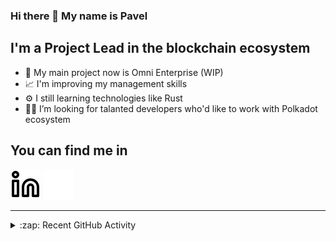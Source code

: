 ### Hi there 👋 My name is Pavel

## I'm a Project Lead in the blockchain ecosystem 

- 🚀 My main project now is Omni Enterprise (WIP)
- 📈 I'm improving my management skills
- ⚙️ I still learning technologies like Rust
- 🧑‍💻 I’m looking for talanted developers who'd like to work with Polkadot ecosystem

## You can find me in
[![website](./img/linkedin-light.svg)](https://www.linkedin.com/in/golovkinpl/)
[![website](./img/linkedin-dark.svg)](https://www.linkedin.com/in/golovkinpl/)

---

<details>
  <summary>:zap: Recent GitHub Activity</summary>
  
<!--START_SECTION:activity-->
1. 🗣 Commented on [#1157](https://github.com/novasamatech/nova-spektr/pull/1157#issuecomment-1770321258) in [novasamatech/nova-spektr](https://github.com/novasamatech/nova-spektr)
2. 🎉 Merged PR [#1153](https://github.com/novasamatech/nova-spektr/pull/1153) in [novasamatech/nova-spektr](https://github.com/novasamatech/nova-spektr)
3. 🎉 Merged PR [#498](https://github.com/novasamatech/metadata-portal/pull/498) in [novasamatech/metadata-portal](https://github.com/novasamatech/metadata-portal)
4. 🎉 Merged PR [#497](https://github.com/novasamatech/metadata-portal/pull/497) in [novasamatech/metadata-portal](https://github.com/novasamatech/metadata-portal)
5. 💪 Opened PR [#1153](https://github.com/novasamatech/nova-spektr/pull/1153) in [novasamatech/nova-spektr](https://github.com/novasamatech/nova-spektr)
<!--END_SECTION:activity-->

</details>

